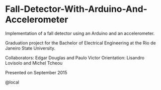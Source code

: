 # Fall-Detector-With-Arduino-And-Accelerometer

Implementation of a fall detector using an Arduino and an accelerometer.

Graduation project for the Bachelor of Electrical Engineering at the Rio de Janeiro State University.

Collaborators: Edgar Douglas and Paulo Victor
Orientation: Lisandro Lovisolo and Michel Tcheou

Presented on September 2015

@local
